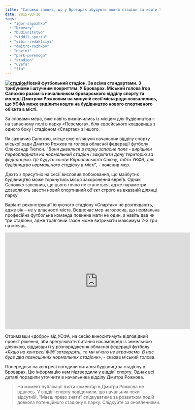 ```yaml
---
title: "Сапожко заявив, що у Броварах збудують новий стадіон за кошти УЄФА"
date: 2015-03-16
tags: 
  - "igor-sapozhko"
  - "brovary"
  - "budivnitstvo"
  - "viddil-sportu"
  - "vibir-redaktsiyi"
  - "dmitro-rozhkov"
  - "novini"
  - "park-peremoga"
  - "stadion"
  - "uyefa"
  - "ffu"
---
```


**[![стадіон](https://mpz.brovary.org/wp-content/uploads/2015/03/stadion.jpg)](https://mpz.brovary.org/wp-content/uploads/2015/03/stadion.jpg)Новий футбольний стадіон. За всіма стандартами. З трибунами і штучним покриттям. У Броварах. Міський голова Ігор Сапожко разом із начальником броварського відділу спорту та молоді Дмитром Рожковим на минулій сесії міськради похвалились, що УЄФА може виділити кошти на будівництво нового спортивного об’єкта в місті.**

За словами мера, вже навіть визначились із місцем для будівництва – на запасному полі в парку «Перемога», біля єврейського кладовища з одного боку і стадіоном «Спартак» з іншого.

Як зазначив Сапожко, місце вже оглянули начальник відділу спорту міської ради Дмитро Рожков та голова обласної федерації футболу Олександр Тютюн. "_Вони дивилися в парку запасне поле - вирішили переобладнати на нормальний стадіон і закріпити дану територію за федерацією. Це будуть кошти Європейського Союзу, тобто УЄФА, для будівництва нормального стадіону в місті_", - пояснив мер.

Дехто з присутніх на сесії висловив побоювання, що майбутнє будівництво може торкнутись місця захоронення євреїв. Однак Сапожко запевнив, що цього точно не станеться, адже параметри дозволяють звести новий спортивний об'єкт строго на вказаній ділянці парку.

Варіант реконструкції існуючого стадіону «Спартак» не розглядають, адже він – не у власності міста. Водночас мер наголосив, що нормальна професійна футбольна команда повинна мати не один, а навіть два чи три стадіони, адже трав'яний газон може витримати максимум 2-3 гри на місяць.

<iframe src="https://www.youtube.com/embed/-J-o69TQaD8" width="600" height="315" frameborder="0" allowfullscreen="allowfullscreen"></iframe>

Отримавши «добро» від УЄФА, на сесію виноситимуть відповідний проект рішення, аби врегулювати питання насамперед із земельною ділянкою, віддавши її у розпорядження обласної федерації футболу. _«Якщо на конгресі ФФУ затвердять, то ми нічого не втрачаємо. В нас буде два повноцінних нормальних стадіони»_, - сказав міський голова.

Попередньо на конгресі погодили питання будівництва стадіону в Броварах. Цю інформацію нам підтвердили у відділі спорту. Однак всі деталі порадили уточнити в начальника відділу Дмитра Рожкова.

> На момент публікації взяти коментар в Дмитра Рожкова не вдалось. У відділі спорту повідомили, що начальник поки відсутній. "Маєш право знати" слідкуватиме за розвитком подій довкола потенційного стадіону в парку. Слідкуйте за оновленнями.
